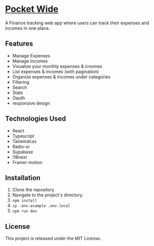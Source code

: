 # [Pocket Wide](https://pocket-wide.netlify.app/)

A Finance tracking web app where users can track their expenses and incomes in one place.

## Features

- Manage Expenses
- Manage Incomes
- Visualize your monthly expenses & icnomes
- List expenses & incomes (with pagination)
- Organize expenses & incomes under categories
- Filtering
- Search
- Stats
- Oauth
- responsive design

## Technologies Used

- React
- Typescript
- Tailwindcss
- Radix-ui
- Supabase
- i18next
- Framer motion

## Installation

1. Clone the repository
2. Navigate to the project's directory.
3. `npm install`
4. `cp .env.example .env.local`
5. `npm run dev`

## License

This project is released under the MIT License.
